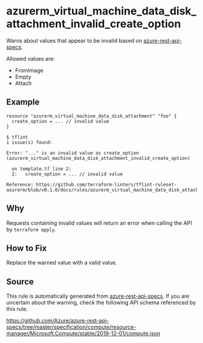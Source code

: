 <!--- This file generated by `tools/apispec-rule-gen/main.go`. DO NOT EDIT --->

# azurerm_virtual_machine_data_disk_attachment_invalid_create_option

Warns about values that appear to be invalid based on [azure-rest-api-specs](https://github.com/Azure/azure-rest-api-specs).

Allowed values are:
- FromImage
- Empty
- Attach

## Example

```hcl
resource "azurerm_virtual_machine_data_disk_attachment" "foo" {
  create_option = ... // invalid value
}
```

```
$ tflint
1 issue(s) found:

Error: "..." is an invalid value as create_option (azurerm_virtual_machine_data_disk_attachment_invalid_create_option)

  on template.tf line 2:
  2:   create_option = ... // invalid value

Reference: https://github.com/terraform-linters/tflint-ruleset-azurerm/blob/v0.1.0/docs/rules/azurerm_virtual_machine_data_disk_attachment_invalid_create_option.md

```

## Why

Requests containing invalid values will return an error when calling the API by `terraform apply`.

## How to Fix

Replace the warned value with a valid value.

## Source

This rule is automatically generated from [azure-rest-api-specs](https://github.com/Azure/azure-rest-api-specs). If you are uncertain about the warning, check the following API schema referenced by this rule.

https://github.com/Azure/azure-rest-api-specs/tree/master/specification/compute/resource-manager/Microsoft.Compute/stable/2019-12-01/compute.json
